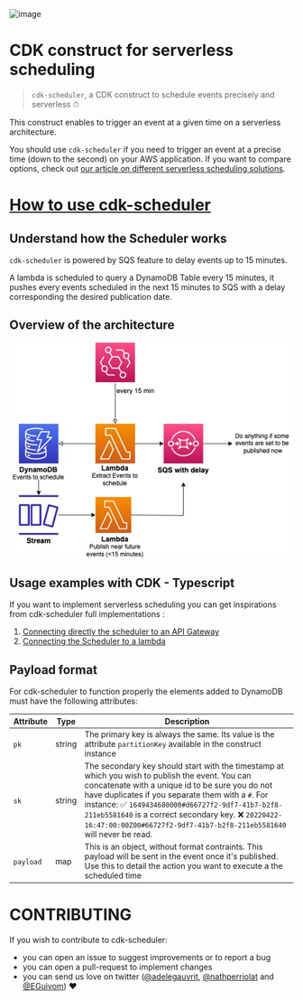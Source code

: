 ![image](https://user-images.githubusercontent.com/46320048/176927746-950cfa05-0ed6-4d8a-8cf6-3334cf9e117e.png)

# CDK construct for serverless scheduling

> `cdk-scheduler`, a CDK construct to schedule events precisely and serverless ⏱

This construct enables to trigger an event at a given time on a serverless architecture.

You should use `cdk-scheduler` if you need to trigger an event at a precise time (down to the second) on your AWS application. If you want to compare options, check out [our article on different serverless scheduling solutions](https://dev.to/kumo/a-serverless-solution-to-just-in-time-scheduling-3cn6).

# [How to use cdk-scheduler](./cdk-scheduler/README.md)

## Understand how the Scheduler works

`cdk-scheduler` is powered by SQS feature to delay events up to 15 minutes.

A lambda is scheduled to query a DynamoDB Table every 15 minutes, it pushes every events scheduled in the next 15 minutes to SQS with a delay corresponding the desired publication date.

## Overview of the architecture

![cdk-scheduler architecture diagram: dynamoDB with scheduled event linked to a lambda scheduled every 15 minutes publishes on an SQS with delay](./docs/images/Architecture%20Scheduler.jpg)

## Usage examples with CDK - Typescript

If you want to implement serverless scheduling you can get inspirations from cdk-scheduler full implementations :

1. [Connecting directly the scheduler to an API Gateway](./demo/apiGatewayIntegration/)
2. [Connecting the Scheduler to a lambda](./demo/lambdaIntegration/)

## Payload format

For cdk-scheduler to function properly the elements added to DynamoDB must have the following attributes:

| Attribute | Type   | Description                                                                                                                                                                                                                                                                                                                                                                                  |
| --------- | ------ | -------------------------------------------------------------------------------------------------------------------------------------------------------------------------------------------------------------------------------------------------------------------------------------------------------------------------------------------------------------------------------------------- |
| `pk`      | string | The primary key is always the same. Its value is the attribute `partitionKey` available in the construct instance                                                                                                                                                                                                                                                                            |
| `sk`      | string | The secondary key should start with the timestamp at which you wish to publish the event. You can concatenate with a unique id to be sure you do not have duplicates if you separate them with a `#`. For instance: ✅ `1649434680000#d66727f2-9df7-41b7-b2f8-211eb5581640` is a correct secondary key. ❌ `20220422-16:47:00:00Z00#66727f2-9df7-41b7-b2f8-211eb5581640` will never be read. |
| `payload` | map    | This is an object, without format contraints. This payload will be sent in the event once it's published. Use this to detail the action you want to execute a the scheduled time                                                                                                                                                                                                             |

# CONTRIBUTING

If you wish to contribute to cdk-scheduler:

- you can open an issue to suggest improvements or to report a bug
- you can open a pull-request to implement changes
- you can send us love on twitter ([@adelegauvrit](https://twitter.com/AdeleGauvrit), [@nathperriolat](https://twitter.com/nathperriolat) and [@EGuiyom](https://twitter.com/EGuiyom)) ❤️
